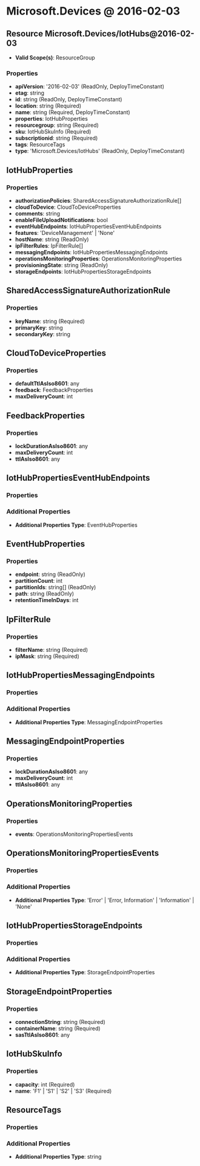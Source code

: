 # Microsoft.Devices @ 2016-02-03

## Resource Microsoft.Devices/IotHubs@2016-02-03
* **Valid Scope(s)**: ResourceGroup
### Properties
* **apiVersion**: '2016-02-03' (ReadOnly, DeployTimeConstant)
* **etag**: string
* **id**: string (ReadOnly, DeployTimeConstant)
* **location**: string (Required)
* **name**: string (Required, DeployTimeConstant)
* **properties**: IotHubProperties
* **resourcegroup**: string (Required)
* **sku**: IotHubSkuInfo (Required)
* **subscriptionid**: string (Required)
* **tags**: ResourceTags
* **type**: 'Microsoft.Devices/IotHubs' (ReadOnly, DeployTimeConstant)

## IotHubProperties
### Properties
* **authorizationPolicies**: SharedAccessSignatureAuthorizationRule[]
* **cloudToDevice**: CloudToDeviceProperties
* **comments**: string
* **enableFileUploadNotifications**: bool
* **eventHubEndpoints**: IotHubPropertiesEventHubEndpoints
* **features**: 'DeviceManagement' | 'None'
* **hostName**: string (ReadOnly)
* **ipFilterRules**: IpFilterRule[]
* **messagingEndpoints**: IotHubPropertiesMessagingEndpoints
* **operationsMonitoringProperties**: OperationsMonitoringProperties
* **provisioningState**: string (ReadOnly)
* **storageEndpoints**: IotHubPropertiesStorageEndpoints

## SharedAccessSignatureAuthorizationRule
### Properties
* **keyName**: string (Required)
* **primaryKey**: string
* **secondaryKey**: string

## CloudToDeviceProperties
### Properties
* **defaultTtlAsIso8601**: any
* **feedback**: FeedbackProperties
* **maxDeliveryCount**: int

## FeedbackProperties
### Properties
* **lockDurationAsIso8601**: any
* **maxDeliveryCount**: int
* **ttlAsIso8601**: any

## IotHubPropertiesEventHubEndpoints
### Properties
### Additional Properties
* **Additional Properties Type**: EventHubProperties

## EventHubProperties
### Properties
* **endpoint**: string (ReadOnly)
* **partitionCount**: int
* **partitionIds**: string[] (ReadOnly)
* **path**: string (ReadOnly)
* **retentionTimeInDays**: int

## IpFilterRule
### Properties
* **filterName**: string (Required)
* **ipMask**: string (Required)

## IotHubPropertiesMessagingEndpoints
### Properties
### Additional Properties
* **Additional Properties Type**: MessagingEndpointProperties

## MessagingEndpointProperties
### Properties
* **lockDurationAsIso8601**: any
* **maxDeliveryCount**: int
* **ttlAsIso8601**: any

## OperationsMonitoringProperties
### Properties
* **events**: OperationsMonitoringPropertiesEvents

## OperationsMonitoringPropertiesEvents
### Properties
### Additional Properties
* **Additional Properties Type**: 'Error' | 'Error, Information' | 'Information' | 'None'

## IotHubPropertiesStorageEndpoints
### Properties
### Additional Properties
* **Additional Properties Type**: StorageEndpointProperties

## StorageEndpointProperties
### Properties
* **connectionString**: string (Required)
* **containerName**: string (Required)
* **sasTtlAsIso8601**: any

## IotHubSkuInfo
### Properties
* **capacity**: int (Required)
* **name**: 'F1' | 'S1' | 'S2' | 'S3' (Required)

## ResourceTags
### Properties
### Additional Properties
* **Additional Properties Type**: string

